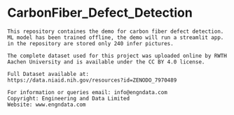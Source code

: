 # CarbonFiber_Defect_Detection
    This repository containes the demo for carbon fiber defect detection.
    ML model has been trained offline, the demo will run a streamlit app. in the repository are stored only 240 infer pictures.
 
    The complete dataset used for this project was uploaded online by RWTH Aachen University and is available under the CC BY 4.0 license.

    Full Dataset available at:
    https://data.niaid.nih.gov/resources?id=ZENODO_7970489  
    
    For information or queries email: info@engndata.com  
    Copyright: Engineering and Data Limited  
    Website: www.engndata.com  

